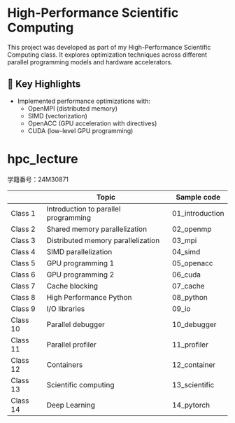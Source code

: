 # High-Performance Scientific Computing
This project was developed as part of my High-Performance Scientific Computing class.
It explores optimization techniques across different parallel programming models and hardware accelerators.

## 🚀 Key Highlights
- Implemented performance optimizations with:
  - OpenMPI (distributed memory)
  - SIMD (vectorization)
  - OpenACC (GPU acceleration with directives)
  - CUDA (low-level GPU programming)
  
# hpc_lecture

学籍番号：24M30871

|          | Topic                                | Sample code               |
| -------- | ------------------------------------ | ------------------------- |
| Class 1  | Introduction to parallel programming | 01_introduction           |
| Class 2  | Shared memory parallelization        | 02_openmp                 |
| Class 3  | Distributed memory parallelization   | 03_mpi                    |
| Class 4  | SIMD parallelization                 | 04_simd                   |
| Class 5  | GPU programming 1                    | 05_openacc                |
| Class 6  | GPU programming 2                    | 06_cuda                   |
| Class 7  | Cache blocking                       | 07_cache                  |
| Class 8  | High Performance Python              | 08_python                 |
| Class 9  | I/O libraries                        | 09_io                     |
| Class 10 | Parallel debugger                    | 10_debugger               |
| Class 11 | Parallel profiler                    | 11_profiler               |
| Class 12 | Containers                           | 12_container              |
| Class 13 | Scientific computing                 | 13_scientific             |
| Class 14 | Deep Learning                        | 14_pytorch                |
